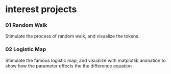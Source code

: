 # interest projects

### 01 Random Walk 
Stimulate the process of random walk, and visualize the tokens. 

### 02 Logistic Map
Stimulate the famous logistic map, and visualize with matplotlib animation to show how the parameter effects the the  difference equation
